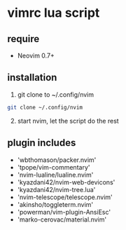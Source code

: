 # vimrc lua script

## require
- Neovim 0.7+


## installation
1. git clone to ~/.config/nvim
```bash
git clone ~/.config/nvim
```
2. start nvim, let the script do the rest

## plugin includes
 - 'wbthomason/packer.nvim'
 - 'tpope/vim-commentary'
 - 'nvim-lualine/lualine.nvim'
 - 'kyazdani42/nvim-web-devicons'
 - 'kyazdani42/nvim-tree.lua'
 - 'nvim-telescope/telescope.nvim'
 - 'akinsho/toggleterm.nvim'
 - 'powerman/vim-plugin-AnsiEsc'
 - 'marko-cerovac/material.nvim'

